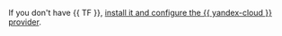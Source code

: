 If you don't have {{ TF }}, [install it and configure the {{ yandex-cloud }} provider](../tutorials/infrastructure-management/terraform-quickstart.md#install-terraform).


